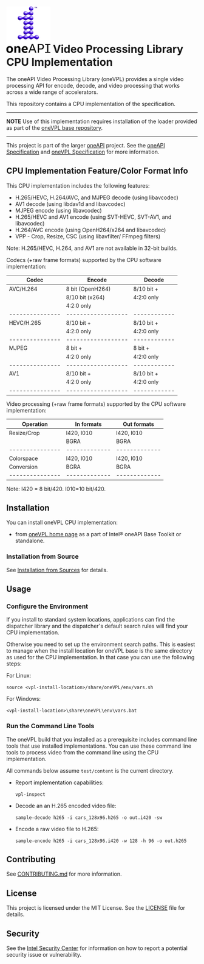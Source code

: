 # ![oneAPI](assets/oneapi-logo.png "oneAPI") Video Processing Library CPU Implementation

The oneAPI Video Processing Library (oneVPL) provides a single video processing
API for encode, decode, and video processing that works across a wide range of
accelerators.

This repository contains a CPU implementation of the specification.

---

**NOTE** Use of this implementation requires installation of the loader provided
as part of the [oneVPL base repository](https://github.com/oneapi-src/oneVPL).

---
This project is part of the larger [oneAPI](https://www.oneapi.io/) project.
See the [oneAPI Specification](https://spec.oneapi.io) and
[oneVPL Specification](https://spec.oneapi.io/versions/latest/elements/oneVPL/source/index.html)
for more information.


## CPU Implementation Feature/Color Format Info

This CPU implementation includes the following features:

- H.265/HEVC, H.264/AVC, and MJPEG decode (using libavcodec)
- AV1 decode (using libdav1d and libavcodec)
- MJPEG encode (using libavcodec)
- H.265/HEVC and AV1 encode (using SVT-HEVC, SVT-AV1, and libavcodec)
- H.264/AVC encode (using OpenH264/x264 and libavcodec)
- VPP - Crop, Resize, CSC (using libavfilter/ FFmpeg filters)

Note: H.265/HEVC, H.264, and AV1 are not available in 32-bit builds.

Codecs (+raw frame formats) supported by the CPU software implementation:

|  Codec        |  Encode          | Decode     |
|---------------|------------------|------------|
| AVC/H.264     | 8 bit (OpenH264) | 8/10 bit + |             
|               | 8/10 bit (x264)  | 4:2:0 only |
|               | 4:2:0 only       |            |
|---------------|------------------|------------|
| HEVC/H.265    | 8/10 bit +       | 8/10 bit + |
|               | 4:2:0 only       | 4:2:0 only |
|---------------|------------------|------------|
| MJPEG         | 8 bit +          | 8 bit +    |
|               | 4:2:0 only       | 4:2:0 only |
|---------------|------------------|------------|
| AV1           | 8/10 bit +       | 8/10 bit + |
|               | 4:2:0 only       | 4:2:0 only |
|---------------|------------------|------------|

Video processing (+raw frame formats) supported by the CPU software implementation:


| Operation     | In formats  | Out formats |
|---------------|-------------|-------------|
| Resize/Crop   | I420, I010  | I420, I010  |
|               | BGRA        | BGRA        |
|---------------|-------------|-------------|
| Colorspace    | I420, I010  | I420, I010  |
| Conversion    | BGRA        | BGRA        |
|---------------|-------------|-------------|

Note: I420 = 8 bit/420.  I010=10 bit/420.


## Installation
You can install oneVPL CPU implementation:

- from [oneVPL home page](https://software.intel.com/content/www/us/en/develop/tools/oneapi/components/onevpl.html) as a part of Intel&reg; oneAPI Base Toolkit or standalone.

### Installation from Source
See [Installation from Sources](INSTALL.md) for details.

## Usage

### Configure the Environment

If you install to standard system locations, applications can find the dispatcher library and
the dispatcher's default search rules will find your CPU implementation.

Otherwise you need to set up the environment search paths.  This is easiest to manage when the
install location <vpl-install-location> for oneVPL base is the same directory as used for the
CPU implementation.  In that case you can use the following steps:

For Linux:
```
source <vpl-install-location>/share/oneVPL/env/vars.sh
```

For Windows:
```
<vpl-install-location>\share\oneVPL\env\vars.bat
```

### Run the Command Line Tools

The oneVPL build that you installed as a prerequisite includes command line
tools that use installed implementations. You can use these command line tools
to process video from the command line using the CPU implementation.

All commands below assume `test/content` is the current directory.


- Report implementation capabilities:

    ```
    vpl-inspect
    ```

- Decode an an H.265 encoded video file:

    ```
    sample-decode h265 -i cars_128x96.h265 -o out.i420 -sw
    ```

- Encode a raw video file to H.265:

    ```
    sample-encode h265 -i cars_128x96.i420 -w 128 -h 96 -o out.h265
    ```


## Contributing

See [CONTRIBUTING.md](CONTRIBUTING.md) for more information.

## License

This project is licensed under the MIT License. See the [LICENSE](LICENSE) file
for details.

## Security

See the [Intel Security Center](https://www.intel.com/content/www/us/en/security-center/default.html) for information on how to report a potential
security issue or vulnerability.
